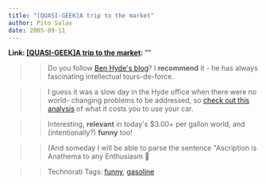 ```yaml
---
title: "[QUASI-GEEK]A trip to the market"
author: Pito Salas
date: 2005-09-11
---
```


**Link: [[QUASI-GEEK]A trip to the market](None):** ""


>>

>> Do you follow [Ben Hyde's blog](<http://enthusiasm.cozy.org/>)? I
**recommend** it - he has always fascinating intellectual tours-de-force.

>>

>> I guess it was a slow day in the Hyde office when there were no world-
changing problems to be addressed, so [check out this
analysis](<http://enthusiasm.cozy.org/archives/2005/08/trip-to-the-market/>)
of what it costs you to use your car.

>>

>> Interesting, **relevant** in today's $3.00+ per gallon world, and
(intentionally?) **funny** too!

>>

>> (And someday I will be able to parse the sentence "Ascription is Anathema
to any Enthusiasm 🙂

>>

>> Technorati Tags: [funny](<http://www.technorati.com/tag/funny>),
[gasoline](<http://www.technorati.com/tag/gasoline>)


